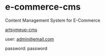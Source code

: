# e-commerce-cms
Content Management System for E-Commerce

[artsymeup-cms](https://artsymeup-4d8cf.web.app/)

user: admin@email.com

password: password
